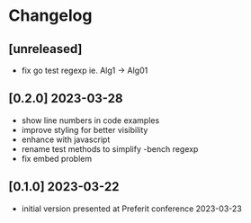 # Changelog

## [unreleased]

- fix go test regexp ie. Alg1 -> Alg01

## [0.2.0] 2023-03-28

- show line numbers in code examples
- improve styling for better visibility
- enhance with javascript
- rename test methods to simplify -bench regexp
- fix embed problem

## [0.1.0] 2023-03-22

- initial version presented at Preferit conference 2023-03-23
